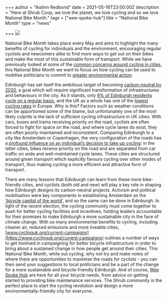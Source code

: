 +++
author = "Aislinn Redbond"
date = 2021-05-16T23:00:00Z
description = "Here at Shrub Coop, we love the planet, we love cycling and so we love National Bike Month."
tags = ["wee-spoke-hub"]
title = "National Bike Month"
type = "news"

+++
![](https://res.cloudinary.com/shrub-co-op/image/upload/v1621282217/shrubcoop.org/media/nbm_mhjmol.png)

National Bike Month takes place every May and aims to highlight the many benefits of cycling for individuals and the environment, encouraging regular cyclists and newcomers alike to find more ways to get out on their bikes and make the most of this sustainable form of transport. While we have previously looked at some of the [common concerns around cycling in cities](https://www.shrubcoop.org/getting-onto-the-saddle/), this National Bike Month we want to focus on how cycling can be used to mobilise politicians to commit to [greater environmental action](https://www.bicycling.com/news/a20004895/bicycles-can-be-a-huge-part-of-combating-climate-change/).

Edinburgh has set itself the ambitious target of becoming [carbon-neutral by 2030](https://www.edinburgh.gov.uk/futureedinburgh), a goal which will require significant transformation of infrastructures and behaviours in the city. As it stands, only [9% of Edinburgh residents cycle on a regular basis](https://www.edinburgh.gov.uk/downloads/file/26121/bike-life-2017), and the UK as a whole has one of the [lowest cycling rates](https://www.cyclinguk.org/statistics) in Europe. Why is this? Factors such as weather conditions can be apportioned some of the blame, but unfortunately one of the most likely culprits is the lack of sufficient cycling infrastructure in UK cities. With cars, buses and trams receiving priority on the road, cyclists are often forced to fight for space on the road, and where cycle lanes do exist, they are often poorly-maintained and inconsistent. Comparing Edinburgh to a city like Amsterdam or Copenhagen, the very configuration of the roads has a[ profound influence on an individual’s decision to take up cycling](https://www.theguardian.com/cities/2016/jan/05/where-world-most-cycle-friendly-city-amsterdam-copenhagen): in the latter cities, bikes receive priority on the road and are separated from car traffic on wide and well-maintained cycle lanes. These cities are structured around green transport which explicitly favours cycling over other modes of transport, thus making cycling a more efficient and attractive form of transport.

  
There are many lessons that Edinburgh can learn from these more bike-friendly cities, and cyclists (both old and new) will play a key role in shaping how Edinburgh designs its carbon-neutral projects. Activism and political mobilisation were key components in establishing Amsterdam as the [‘bicycle capital of the world’](https://www.theguardian.com/cities/2015/may/05/amsterdam-bicycle-capital-world-transport-cycling-kindermoord), and so the same can be done in Edinburgh. In light of the recent election, the cycling community must come together to push for better cycling facilities and incentives, holding leaders accountable for their promises to make Edinburgh a more sustainable city in the face of climate change. With so many environmental benefits to cycling, including cleaner air, reduced emissions and more liveable cities, [www.cyclinguk.org/current-campaigns](https://www.cyclinguk.org/current-campaigns) outlines a number of ways to get involved in campaigning for better bicycle infrastructure in order to bring about a sustained change in how people get around their cities. This National Bike Month, while out cycling, why not try and make notes of where there are opportunities to maximise the roads for cyclists - you can then send your suggestions to local politicians and be a part of the change for a more sustainable and bicycle-friendly Edinburgh. And of course, [Wee Spoke Hub](https://www.shrubcoop.org/working-groups/wee-spoke-hub/) are here for all your bicycle needs, from advice on getting started to providing bike maintenance services. The Shrub community is the perfect place to start the cycling revolution and design a more environmentally-friendly city for everyone.